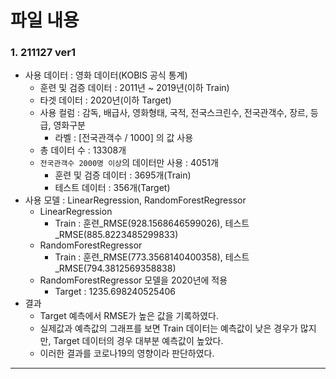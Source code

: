# 파일 내용

### 1. 211127 ver1
- 사용 데이터 : 영화 데이터(KOBIS 공식 통계)
  - 훈련 및 검증 데이터 : 2011년 ~ 2019년(이하 Train)
  - 타겟 데이터 : 2020년(이하 Target)
  - 사용 컬럼 : 감독, 배급사, 영화형태, 국적, 전국스크린수, 전국관객수, 장르, 등급, 영화구분
    - 라벨 : [전국관객수 / 1000] 의 값 사용
  - 총 데이터 수 : 13308개
  - `전국관객수 2000명 이상`의 데이터만 사용 : 4051개
    - 훈련 및 검증 데이터 : 3695개(Train)
    - 테스트 데이터 : 356개(Target)
- 사용 모델 : LinearRegression, RandomForestRegressor
  - LinearRegression
    - Train : 훈련_RMSE(928.1568646599026), 테스트_RMSE(885.8223485299833)
  - RandomForestRegressor
    - Train : 훈련_RMSE(773.3568140400358), 테스트_RMSE(794.3812569358838)
  - RandomForestRegressor 모델을 2020년에 적용
    - Target : 1235.698240525406
- 결과
  - Target 예측에서 RMSE가 높은 값을 기록하였다.
  - 실제값과 예측값의 그래프를 보면 Train 데이터는 예측값이 낮은 경우가 많지만, Target 데이터의 경우 대부분 예측값이 높았다.
  - 이러한 결과를 코로나19의 영향이라 판단하였다.
---
